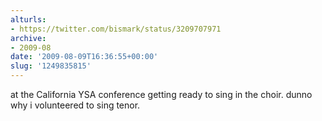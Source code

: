 ```yaml
---
alturls:
- https://twitter.com/bismark/status/3209707971
archive:
- 2009-08
date: '2009-08-09T16:36:55+00:00'
slug: '1249835815'
---
```


at the California YSA conference getting ready to sing in the choir. dunno why i volunteered to sing tenor.

